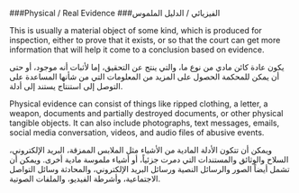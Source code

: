 ###Physical / Real Evidence
###الفيزيائي / الدليل الملموس

This is usually a material object of some kind, which is produced for inspection, either to prove that it exists, or so that the court can  get more information that will help it come to a conclusion based on evidence.

يكون عادة كائن مادي من نوع ما، والتي ينتج عن التحقيق، إما لأثبات أنه موجود، أو حتى أن يمكن للمحكمة الحصول على المزيد من المعلومات التي من شأنها المساعدة على التوصل إلى استنتاج يستند إلى أدلة.

Physical evidence can consist of  things like ripped clothing, a letter, a weapon, documents and partially destroyed documents, or other physical tangible objects. It can also include photographs, text messages, emails, social media conversation, videos, and audio files of abusive events.

ويمكن أن تتكون الأدلة المادية من الأشياء مثل الملابس الممزقة، البريد الإلكتروني، السلاح والوثائق والمستندات التي دمرت جزئياً، أو أشياء ملموسة مادية أخرى. ويمكن أن تشمل أيضاً الصور والرسائل النصية ورسائل البريد الإلكتروني، والمحادثة وسائل التواصل الاجتماعية، وأشرطة الفيديو، والملفات الصوتية.
